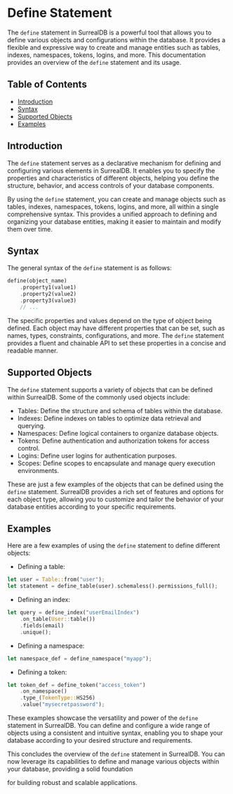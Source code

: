 # Define Statement

The `define` statement in SurrealDB is a powerful tool that allows you to define various objects and configurations within the database. It provides a flexible and expressive way to create and manage entities such as tables, indexes, namespaces, tokens, logins, and more. This documentation provides an overview of the `define` statement and its usage.

## Table of Contents

- [Introduction](#introduction)
- [Syntax](#syntax)
- [Supported Objects](#supported-objects)
- [Examples](#examples)

## Introduction

The `define` statement serves as a declarative mechanism for defining and configuring various elements in SurrealDB. It enables you to specify the properties and characteristics of different objects, helping you define the structure, behavior, and access controls of your database components.

By using the `define` statement, you can create and manage objects such as tables, indexes, namespaces, tokens, logins, and more, all within a single comprehensive syntax. This provides a unified approach to defining and organizing your database entities, making it easier to maintain and modify them over time.

## Syntax

The general syntax of the `define` statement is as follows:

```rust
define(object_name)
    .property1(value1)
    .property2(value2)
    .property3(value3)
    // ...
```

The specific properties and values depend on the type of object being defined. Each object may have different properties that can be set, such as names, types, constraints, configurations, and more. The `define` statement provides a fluent and chainable API to set these properties in a concise and readable manner.

## Supported Objects

The `define` statement supports a variety of objects that can be defined within SurrealDB. Some of the commonly used objects include:

- Tables: Define the structure and schema of tables within the database.
- Indexes: Define indexes on tables to optimize data retrieval and querying.
- Namespaces: Define logical containers to organize database objects.
- Tokens: Define authentication and authorization tokens for access control.
- Logins: Define user logins for authentication purposes.
- Scopes: Define scopes to encapsulate and manage query execution environments.

These are just a few examples of the objects that can be defined using the `define` statement. SurrealDB provides a rich set of features and options for each object type, allowing you to customize and tailor the behavior of your database entities according to your specific requirements.

## Examples

Here are a few examples of using the `define` statement to define different objects:

- Defining a table:

```rust
let user = Table::from("user");
let statement = define_table(user).schemaless().permissions_full();
```

- Defining an index:

```rust
let query = define_index("userEmailIndex")
    .on_table(User::table())
    .fields(email)
    .unique();
```

- Defining a namespace:

```rust
let namespace_def = define_namespace("myapp");
```

- Defining a token:

```rust
let token_def = define_token("access_token")
    .on_namespace()
    .type_(TokenType::HS256)
    .value("mysecretpassword");
```

These examples showcase the versatility and power of the `define` statement in SurrealDB. You can define and configure a wide range of objects using a consistent and intuitive syntax, enabling you to shape your database according to your desired structure and requirements.

This concludes the overview of the `define` statement in SurrealDB. You can now leverage its capabilities to define and manage various objects within your database, providing a solid foundation

for building robust and scalable applications.
